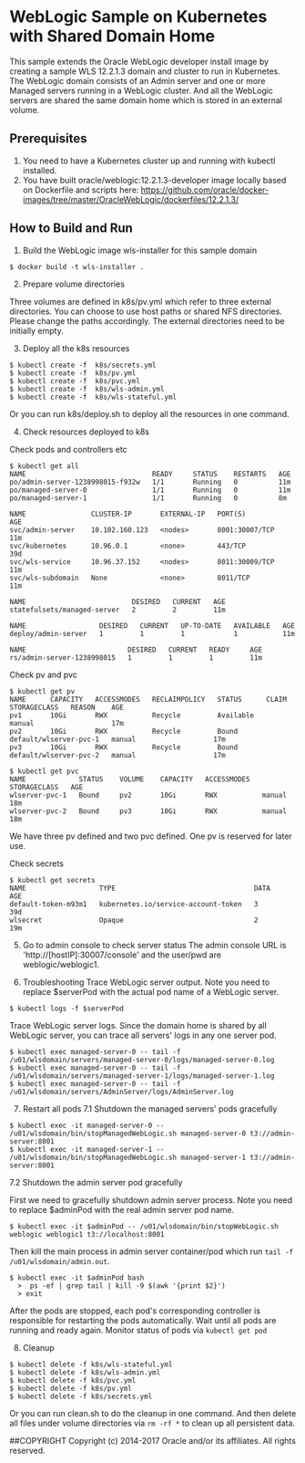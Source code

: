 WebLogic Sample on Kubernetes with Shared Domain Home
=========================================
This sample extends the Oracle WebLogic developer install image by creating a sample WLS 12.2.1.3 domain and cluster to run in Kubernetes. The WebLogic domain consists of an Admin server and one or more Managed servers running in a WebLogic cluster. And all the WebLogic servers are shared the same domain home which is stored in an external volume.

## Prerequisites
1. You need to have a Kubernetes cluster up and running with kubectl installed.
2. You have built oracle/weblogic:12.2.1.3-developer image locally based on Dockerfile and scripts here: https://github.com/oracle/docker-images/tree/master/OracleWebLogic/dockerfiles/12.2.1.3/

## How to Build and Run

1. Build the WebLogic image wls-installer for this sample domain
```
$ docker build -t wls-installer .
```

2. Prepare volume directories

Three volumes are defined in k8s/pv.yml which refer to three external directories. You can choose to use host paths or shared NFS directories. Please change the paths accordingly. The external directories need to be initially empty.
   
3. Deploy all the k8s resources
```
$ kubectl create -f  k8s/secrets.yml 
$ kubectl create -f  k8s/pv.yml 
$ kubectl create -f  k8s/pvc.yml
$ kubectl create -f  k8s/wls-admin.yml
$ kubectl create -f  k8s/wls-stateful.yml
```
Or you can run k8s/deploy.sh to deploy all the resources in one command.

4. Check resources deployed to k8s

Check pods and controllers etc
```
$ kubectl get all
NAME                               READY     STATUS    RESTARTS   AGE
po/admin-server-1238998015-f932w   1/1       Running   0          11m
po/managed-server-0                1/1       Running   0          11m
po/managed-server-1                1/1       Running   0          8m

NAME                CLUSTER-IP       EXTERNAL-IP   PORT(S)          AGE
svc/admin-server    10.102.160.123   <nodes>       8001:30007/TCP   11m
svc/kubernetes      10.96.0.1        <none>        443/TCP          39d
svc/wls-service     10.96.37.152     <nodes>       8011:30009/TCP   11m
svc/wls-subdomain   None             <none>        8011/TCP         11m

NAME                          DESIRED   CURRENT   AGE
statefulsets/managed-server   2         2         11m

NAME                  DESIRED   CURRENT   UP-TO-DATE   AVAILABLE   AGE
deploy/admin-server   1         1         1            1           11m

NAME                         DESIRED   CURRENT   READY     AGE
rs/admin-server-1238998015   1         1         1         11m

```

Check pv and pvc
```
$ kubectl get pv
NAME      CAPACITY   ACCESSMODES   RECLAIMPOLICY   STATUS      CLAIM                    STORAGECLASS   REASON    AGE
pv1       10Gi       RWX           Recycle         Available                            manual                   17m
pv2       10Gi       RWX           Recycle         Bound       default/wlserver-pvc-1   manual                   17m
pv3       10Gi       RWX           Recycle         Bound       default/wlserver-pvc-2   manual                   17m

$ kubectl get pvc
NAME             STATUS    VOLUME    CAPACITY   ACCESSMODES   STORAGECLASS   AGE
wlserver-pvc-1   Bound     pv2       10Gi       RWX           manual         18m
wlserver-pvc-2   Bound     pv3       10Gi       RWX           manual         18m
```
We have three pv defined and two pvc defined. One pv is reserved for later use.

Check secrets
```
$ kubectl get secrets
NAME                  TYPE                                  DATA      AGE
default-token-m93m1   kubernetes.io/service-account-token   3         39d
wlsecret              Opaque                                2         19m
```

5. Go to admin console to check server status
The admin console URL is 'http://[hostIP]:30007/console' and the user/pwd are weblogic/weblogic1.

6. Troubleshooting
Trace WebLogic server output. Note you need to replace $serverPod with the actual pod name of a WebLogic server.
```
$ kubectl logs -f $serverPod
```
Trace WebLogic server logs. Since the domain home is shared by all WebLogic server, you can trace all servers' logs in any one server pod.
```
$ kubectl exec managed-server-0 -- tail -f /u01/wlsdomain/servers/managed-server-0/logs/managed-server-0.log
$ kubectl exec managed-server-0 -- tail -f /u01/wlsdomain/servers/managed-server-1/logs/managed-server-1.log
$ kubectl exec managed-server-0 -- tail -f /u01/wlsdomain/servers/AdminServer/logs/AdminServer.log
```

7. Restart all pods
7.1 Shutdown the managed servers' pods gracefully
```
$ kubectl exec -it managed-server-0 -- /u01/wlsdomain/bin/stopManagedWebLogic.sh managed-server-0 t3://admin-server:8001
$ kubectl exec -it managed-server-1 -- /u01/wlsdomain/bin/stopManagedWebLogic.sh managed-server-1 t3://admin-server:8001
```
7.2 Shutdown the admin server pod gracefully

First we need to gracefully shutdown admin server process. Note you need to replace $adminPod with the real admin server pod name.
```
$ kubectl exec -it $adminPod -- /u01/wlsdomain/bin/stopWebLogic.sh weblogic weblogic1 t3://localhost:8001
```
Then kill the main process in admin server container/pod which run `tail -f /u01/wlsdomain/admin.out`.
```
$ kubectl exec -it $adminPod bash
  >  ps -ef | grep tail | kill -9 $(awk '{print $2}')
  > exit
```
After the pods are stopped, each pod's corresponding controller is responsible for restarting the pods automatically.
Wait until all pods are running and ready again. Monitor status of pods via `kubectl get pod`

8. Cleanup
```
$ kubectl delete -f k8s/wls-stateful.yml
$ kubectl delete -f k8s/wls-admin.yml
$ kubectl delete -f k8s/pvc.yml
$ kubectl delete -f k8s/pv.yml
$ kubectl delete -f k8s/secrets.yml
```
Or you can run clean.sh to do the cleanup in one command.
And then delete all files under volume directories via `rm -rf *` to clean up all persistent data.

##COPYRIGHT Copyright (c) 2014-2017 Oracle and/or its affiliates. All rights reserved.
